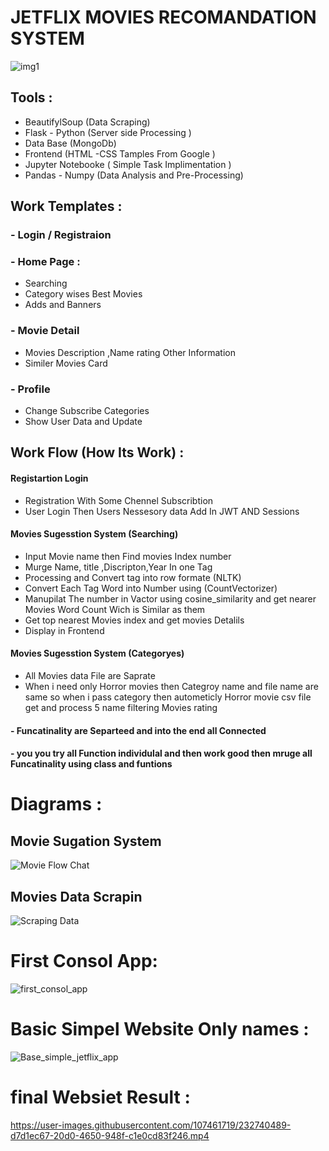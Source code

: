 
# JETFLIX MOVIES RECOMANDATION SYSTEM
![img1](https://user-images.githubusercontent.com/107461719/232737767-f3ab6a38-fc2f-4574-9f63-cdc39ab9af96.JPG)


## Tools :
- BeautifylSoup (Data Scraping)
- Flask - Python (Server side Processing )
- Data Base (MongoDb)
- Frontend (HTML -CSS Tamples From Google )
- Jupyter Notebooke ( Simple Task Implimentation )
- Pandas - Numpy (Data Analysis and Pre-Processing)


## Work Templates  :
 ### - Login / Registraion 
 ### - Home Page :
 - Searching
 - Category wises Best Movies 
 - Adds and Banners 
 ### - Movie Detail 
 - Movies Description ,Name rating Other Information
 - Similer Movies Card  
 ### - Profile 
 - Change Subscribe Categories 
 - Show User Data and Update  

## Work Flow (How Its Work)  :
#### Registartion Login 
- Registration  With Some Chennel Subscribtion 
- User Login Then Users Nessesory data Add In JWT AND Sessions 

#### Movies Sugesstion System (Searching)
- Input Movie name then Find movies Index number 
- Murge Name, title ,Discripton,Year In one Tag 
- Processing and Convert tag into row formate 
(NLTK)
- Convert Each Tag Word into Number using (CountVectorizer)
- Manupilat The number in Vactor using cosine_similarity and get nearer Movies Word Count Wich is Similar as them
- Get top nearest Movies index and get movies Detalils 
- Display in Frontend

#### Movies Sugesstion System (Categoryes)
- All Movies data File are Saprate
- When i need only Horror movies then Categroy name and file name are same so when i pass category then autometicly Horror movie csv file get and process 5 name filtering   Movies rating 


####  - Funcatinality are Separteed and into the end all Connected
#### - you you try all Function individulal and then work good then mruge all Funcatinality using class and funtions 

# Diagrams :
## Movie Sugation System
![Movie Flow Chat](https://user-images.githubusercontent.com/107461719/232738363-fedf109a-c52b-4c80-a0eb-7e79b02d6230.jpeg)

## Movies Data Scrapin
![Scraping Data](https://user-images.githubusercontent.com/107461719/232738605-edc53c93-14dd-4242-981c-386e211a4b43.jpeg)



# First Consol App:
![first_consol_app](https://user-images.githubusercontent.com/107461719/232738711-7985d32e-7ee9-4d52-9908-0ec767e69f5d.JPG)

# Basic Simpel Website Only names :
![Base_simple_jetflix_app](https://user-images.githubusercontent.com/107461719/232738845-5410c06d-9ece-47bc-a217-f617a50d3574.JPG)

# final Websiet Result :

https://user-images.githubusercontent.com/107461719/232740489-d7d1ec67-20d0-4650-948f-c1e0cd83f246.mp4


